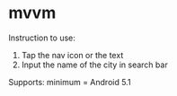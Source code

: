 # mvvm

Instruction to use:
1. Tap the nav icon or the text 
2. Input the name of the city in search bar

Supports:
  minimum = Android 5.1
  
